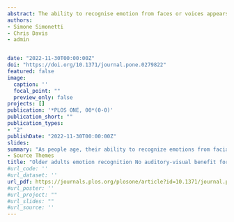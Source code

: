 ```yaml
---
abstract: The ability to recognise emotion from faces or voices appears to decline with advancing age. However, some studies have shown that emotion recognition of auditory-visual (AV) expressions is largely unaffected by age, i.e., older adults get a larger benefit from AV presentation than younger adults resulting in similar AV recognition levels. An issue with these studies is that they used well-recognised emotional expressions that are unlikely to generalise to real-life settings. To examine if an AV emotion recognition benefit generalizes across well and less well recognised stimuli, we conducted an emotion recognition study using expressions that had clear or unclear emotion information for both modalities, or clear visual, but unclear auditory information. Older (n = 30) and younger (n = 30) participants were tested on stimuli of anger, happiness, sadness, surprise, and disgust (expressed in spoken sentences) in auditory-only (AO), visual-only (VO), or AV format. Participants were required to respond by choosing one of 5 emotion options. Younger adults were more accurate in recognising emotions than older adults except for clear VO expressions. Younger adults showed an AV benefit even when unimodal recognition was poor. No such AV benefit was found for older adults; indeed, AV was worse than VO recognition when AO recognition was poor. Analyses of confusion responses indicated that older adults generated more confusion responses that were common between AO and VO conditions, than younger adults. We propose that older adults’ poorer AV performance may be due to a combination of weak auditory emotion recognition and response uncertainty that resulted in a higher cognitive load.
authors:
- Simone Simonetti
- Chris Davis
- admin


date: "2022-11-30T00:00:00Z"
doi: "https://doi.org/10.1371/journal.pone.0279822"
featured: false
image:
  caption: ''
  focal_point: ""
  preview_only: false
projects: []
publication: '*PLOS ONE, 00*(0-0)'
publication_short: ""
publication_types:
- "2"
publishDate: "2022-11-30T00:00:00Z"
slides: 
summary: "As people age, their ability to recognize emotions from facial expressions or voices tends to decline. However, some studies have found that older adults benefit more from combined audio-visual presentations than younger adults, resulting in similar levels of emotion recognition. One limitation of these studies is that they used emotional expressions that were well categorised and such highly selected stimuli may not be representative. To address this, our study examined if the audio-visual emotion recognition benefit extends to stimuli that were less well categorised. The study involved older and younger participants who were tested on anger, happiness, sadness, surprise, and disgust expressed through spoken sentences in auditory-only, visual-only, or audio-visual formats. Younger adults were generally more accurate than older adults in recognizing emotions, except for clear visual-only expressions. Younger adults showed an audio-visual benefit even when their unimodal recognition was poor. However, older adults did not show the same benefit; in fact, for one stimulus that had poorly categorised auditory emotion, their audio-visual recognition was worse than visual-only recognition."
- Source Themes
title: "Older adults emotion recognition No auditory-visual benefit for less clear expressions"
#url_code: ''
#url_dataset: ''
url_pdf: https://journals.plos.org/plosone/article?id=10.1371/journal.pone.0279822
#url_poster: ''
#url_project: ""
#url_slides: ""
#url_source: ''
---
```



